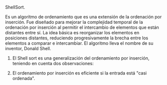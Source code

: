 ShellSort.

Es un algoritmo de ordenamiento que es una extensión de la ordenación por inserción. Fue diseñado para mejorar la complejidad temporal de la ordenación por inserción al permitir el intercambio de elementos que están distantes entre sí. La idea básica es reorganizar los elementos en posiciones distantes, reduciendo progresivamente la brecha entre los elementos a comparar e intercambiar. El algoritmo lleva el nombre de su inventor, Donald Shell.

1. El Shell sort es una generalización del ordenamiento por inserción, teniendo en cuenta dos observaciones:

2. El ordenamiento por inserción es eficiente si la entrada está "casi ordenada".

